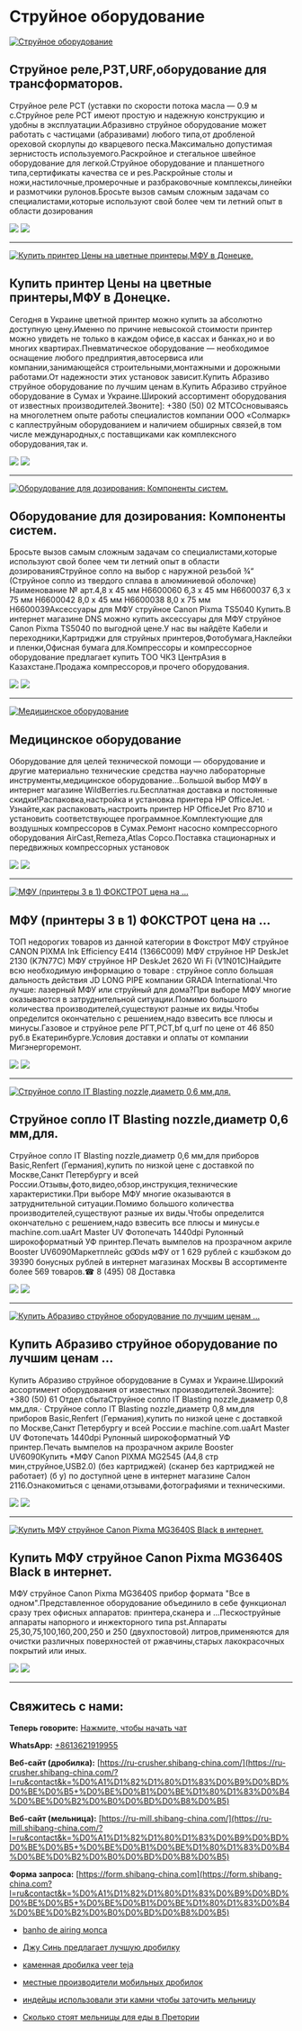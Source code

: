 # Струйное оборудование

<a href="https://swt.shibang-china.com/?l=ru&img&k=%D0%A1%D1%82%D1%80%D1%83%D0%B9%D0%BD%D0%BE%D0%B5+%D0%BE%D0%B1%D0%BE%D1%80%D1%83%D0%B4%D0%BE%D0%B2%D0%B0%D0%BD%D0%B8%D0%B5" target="_blank">![Струйное оборудование](http://static.shibang-china.com/all-800x300/345.jpg)</a>

## Струйное реле,РЗТ,URF,оборудование для трансформаторов.
Струйное реле РСТ (уставки по скорости потока масла — 0.9 м с.Струйное реле РСТ имеют простую и надежную конструкцию и удобны в эксплуатации.Абразивно струйное оборудование может работать с частицами (абразивами) любого типа,от дробленой ореховой скорлупы до кварцевого песка.Максимально допустимая зернистость используемого.Раскройное и стегальное швейное оборудование для легкой.Струйное оборудование и планшетного типа,сертификаты качества ce и pes.Раскройные столы и ножи,настилочные,промерочные и разбраковочные комплексы,линейки и размотчики рулонов.Бросьте вызов самым сложным задачам со специалистами,которые используют свой более чем ти летний опыт в области дозирования


<a href="https://whatsapp.shibangsoft.com/WhatsApp.php" target="_blank" title="WhatsApp">![](http://static.shibang-china.com/icon/whatsapp.png)</a> <a href="https://swt.shibang-china.com/?l=ru&icon&k=%D0%A1%D1%82%D1%80%D1%83%D0%B9%D0%BD%D0%BE%D0%B5+%D0%BE%D0%B1%D0%BE%D1%80%D1%83%D0%B4%D0%BE%D0%B2%D0%B0%D0%BD%D0%B8%D0%B5" target="_blank">![](http://static.shibang-china.com/icon/chat-ru.png)</a>

---

<a href="https://swt.shibang-china.com/?l=ru&img&k=%D0%A1%D1%82%D1%80%D1%83%D0%B9%D0%BD%D0%BE%D0%B5+%D0%BE%D0%B1%D0%BE%D1%80%D1%83%D0%B4%D0%BE%D0%B2%D0%B0%D0%BD%D0%B8%D0%B5" target="_blank">![Купить принтер Цены на цветные принтеры,МФУ в Донецке.](http://static.shibang-china.com/all-800x300/556.jpg)</a>

## Купить принтер Цены на цветные принтеры,МФУ в Донецке.
Сегодня в Украине цветной принтер можно купить за абсолютно доступную цену.Именно по причине невысокой стоимости принтер можно увидеть не только в каждом офисе,в кассах и банках,но и во многих квартирах.Пневматическое оборудование — необходимое оснащение любого предприятия,автосервиса или компании,занимающейся строительными,монтажными и дорожными работами.От надежности этих установок зависит.Купить Абразиво струйное оборудование по лучшим ценам в.Купить Абразиво струйное оборудование в Сумах и Украине.Широкий ассортимент оборудования от известных производителей.Звоните]: +380 (50) 02 МТСОсновываясь на многолетнем опыте работы специалистов компании ООО &#171;Солмарк&#187; с каплеструйным оборудованием и наличием обширных связей,в том числе международных,с поставщиками как комплексного оборудования,так и.


<a href="https://whatsapp.shibangsoft.com/WhatsApp.php" target="_blank" title="WhatsApp">![](http://static.shibang-china.com/icon/whatsapp.png)</a> <a href="https://swt.shibang-china.com/?l=ru&icon&k=%D0%A1%D1%82%D1%80%D1%83%D0%B9%D0%BD%D0%BE%D0%B5+%D0%BE%D0%B1%D0%BE%D1%80%D1%83%D0%B4%D0%BE%D0%B2%D0%B0%D0%BD%D0%B8%D0%B5" target="_blank">![](http://static.shibang-china.com/icon/chat-ru.png)</a>

---

<a href="https://swt.shibang-china.com/?l=ru&img&k=%D0%A1%D1%82%D1%80%D1%83%D0%B9%D0%BD%D0%BE%D0%B5+%D0%BE%D0%B1%D0%BE%D1%80%D1%83%D0%B4%D0%BE%D0%B2%D0%B0%D0%BD%D0%B8%D0%B5" target="_blank">![Оборудование для дозирования: Компоненты систем.](http://static.shibang-china.com/all-800x300/1033.jpg)</a>

## Оборудование для дозирования: Компоненты систем.
Бросьте вызов самым сложным задачам со специалистами,которые используют свой более чем ти летний опыт в области дозированияСтруйное сопло на выбор с наружной резьбой &#190;“ (Струйное сопло из твердого сплава в алюминиевой оболочке) Наименование № арт.4,8 x 45 мм Н6600060 6,3 x 45 мм Н6600037 6,3 x 75 мм Н6600042 8,0 х 45 мм Н6600038 8,0 x 75 мм Н6600039Аксессуары для МФУ струйное Canon Pixma TS5040 Купить.В интернет магазине DNS можно купить аксессуары для МФУ струйное Canon Pixma TS5040 по выгодной цене.У нас вы найдёте Кабели и переходники,Картриджи для струйных принтеров,Фотобумага,Наклейки и пленки,Офисная бумага для.Компрессоры и компрессорное оборудование предлагает купить ТОО ЧКЗ ЦентрАзия в Казахстане.Продажа компрессоров,и прочего оборудования.


<a href="https://whatsapp.shibangsoft.com/WhatsApp.php" target="_blank" title="WhatsApp">![](http://static.shibang-china.com/icon/whatsapp.png)</a> <a href="https://swt.shibang-china.com/?l=ru&icon&k=%D0%A1%D1%82%D1%80%D1%83%D0%B9%D0%BD%D0%BE%D0%B5+%D0%BE%D0%B1%D0%BE%D1%80%D1%83%D0%B4%D0%BE%D0%B2%D0%B0%D0%BD%D0%B8%D0%B5" target="_blank">![](http://static.shibang-china.com/icon/chat-ru.png)</a>

---

<a href="https://swt.shibang-china.com/?l=ru&img&k=%D0%A1%D1%82%D1%80%D1%83%D0%B9%D0%BD%D0%BE%D0%B5+%D0%BE%D0%B1%D0%BE%D1%80%D1%83%D0%B4%D0%BE%D0%B2%D0%B0%D0%BD%D0%B8%D0%B5" target="_blank">![Медицинское оборудование](http://static.shibang-china.com/all-800x300/1456.jpg)</a>

## Медицинское оборудование
Оборудование для целей технической помощи — оборудование и другие материально технические средства научно лабораторные инструменты,медицинское оборудование…Большой выбор МФУ в интернет магазине WildBerries.ru.Бесплатная доставка и постоянные скидки!Распаковка,настройка и установка принтера HP OfficeJet.&nbsp;&#0183;&#32;Узнайте,как распаковать,настроить принтер HP OfficeJet Pro 8710 и установить соответствующее программное.Комплектующие для воздушных компрессоров в Сумах.Ремонт насосно компрессорного оборудования AirCast,Remeza,Atlas Copco.Поставка стационарных и передвижных компрессорных установок


<a href="https://whatsapp.shibangsoft.com/WhatsApp.php" target="_blank" title="WhatsApp">![](http://static.shibang-china.com/icon/whatsapp.png)</a> <a href="https://swt.shibang-china.com/?l=ru&icon&k=%D0%A1%D1%82%D1%80%D1%83%D0%B9%D0%BD%D0%BE%D0%B5+%D0%BE%D0%B1%D0%BE%D1%80%D1%83%D0%B4%D0%BE%D0%B2%D0%B0%D0%BD%D0%B8%D0%B5" target="_blank">![](http://static.shibang-china.com/icon/chat-ru.png)</a>

---

<a href="https://swt.shibang-china.com/?l=ru&img&k=%D0%A1%D1%82%D1%80%D1%83%D0%B9%D0%BD%D0%BE%D0%B5+%D0%BE%D0%B1%D0%BE%D1%80%D1%83%D0%B4%D0%BE%D0%B2%D0%B0%D0%BD%D0%B8%D0%B5" target="_blank">![МФУ (принтеры 3 в 1) ФОКСТРОТ цена на …](http://static.shibang-china.com/all-800x300/425.jpg)</a>

## МФУ (принтеры 3 в 1) ФОКСТРОТ цена на …
ТОП недорогих товаров из данной категории в Фокстрот МФУ струйное CANON PIXMA Ink Efficiency E414 (1366C009) МФУ струйное HP DeskJet 2130 (K7N77C) МФУ струйное HP DeskJet 2620 Wi Fi (V1N01C)Найдите всю необходимую информацию о товаре : струйное сопло большая дальность действия JD LONG PIPE компании GRADA International.Что лучше: лазерный МФУ или струйный для дома?При выборе МФУ многие оказываются в затруднительной ситуации.Помимо большого количества производителей,существуют разные их виды.Чтобы определится окончательно с решением,надо взвесить все плюсы и минусы.Газовое и струйное реле РГТ,РСТ,bf q,urf по цене от 46 850 руб.в Екатеринбурге.Условия доставки и оплаты от компании Мигэнергоремонт.


<a href="https://whatsapp.shibangsoft.com/WhatsApp.php" target="_blank" title="WhatsApp">![](http://static.shibang-china.com/icon/whatsapp.png)</a> <a href="https://swt.shibang-china.com/?l=ru&icon&k=%D0%A1%D1%82%D1%80%D1%83%D0%B9%D0%BD%D0%BE%D0%B5+%D0%BE%D0%B1%D0%BE%D1%80%D1%83%D0%B4%D0%BE%D0%B2%D0%B0%D0%BD%D0%B8%D0%B5" target="_blank">![](http://static.shibang-china.com/icon/chat-ru.png)</a>

---

<a href="https://swt.shibang-china.com/?l=ru&img&k=%D0%A1%D1%82%D1%80%D1%83%D0%B9%D0%BD%D0%BE%D0%B5+%D0%BE%D0%B1%D0%BE%D1%80%D1%83%D0%B4%D0%BE%D0%B2%D0%B0%D0%BD%D0%B8%D0%B5" target="_blank">![Струйное сопло IT Blasting nozzle,диаметр 0,6 мм,для.](http://static.shibang-china.com/all-800x300/811.jpg)</a>

## Струйное сопло IT Blasting nozzle,диаметр 0,6 мм,для.
Струйное сопло IT Blasting nozzle,диаметр 0,6 мм,для приборов Basic,Renfert (Германия),купить по низкой цене с доставкой по Москве,Санкт Петербургу и всей России.Отзывы,фото,видео,обзор,инструкция,технические характеристики.При выборе МФУ многие оказываются в затруднительной ситуации.Помимо большого количества производителей,существуют разные их виды.Чтобы определится окончательно с решением,надо взвесить все плюсы и минусы.e machine.com.uaArt Master UV Фотопечать 1440dpi Рулонный широкоформатный УФ принтер.Печать вымпелов на прозрачном акриле Booster UV6090Маркетплейс gꙬds мФУ от 1 629 рублей с кэшбэком до 39390 бонусных рублей в интернет магазинах Москвы В ассортименте более 569 товаров.☎ 8 (495) 08 Доставка


<a href="https://whatsapp.shibangsoft.com/WhatsApp.php" target="_blank" title="WhatsApp">![](http://static.shibang-china.com/icon/whatsapp.png)</a> <a href="https://swt.shibang-china.com/?l=ru&icon&k=%D0%A1%D1%82%D1%80%D1%83%D0%B9%D0%BD%D0%BE%D0%B5+%D0%BE%D0%B1%D0%BE%D1%80%D1%83%D0%B4%D0%BE%D0%B2%D0%B0%D0%BD%D0%B8%D0%B5" target="_blank">![](http://static.shibang-china.com/icon/chat-ru.png)</a>

---

<a href="https://swt.shibang-china.com/?l=ru&img&k=%D0%A1%D1%82%D1%80%D1%83%D0%B9%D0%BD%D0%BE%D0%B5+%D0%BE%D0%B1%D0%BE%D1%80%D1%83%D0%B4%D0%BE%D0%B2%D0%B0%D0%BD%D0%B8%D0%B5" target="_blank">![Купить Абразиво струйное оборудование по лучшим ценам …](http://static.shibang-china.com/all-800x300/994.jpg)</a>

## Купить Абразиво струйное оборудование по лучшим ценам …
Купить Абразиво струйное оборудование в Сумах и Украине.Широкий ассортимент оборудования от известных производителей.Звоните]: +380 (50) 61 Отдел сбытаСтруйное сопло IT Blasting nozzle,диаметр 0,8 мм,для.&#183; Струйное сопло IT Blasting nozzle,диаметр 0,8 мм,для приборов Basic,Renfert (Германия),купить по низкой цене с доставкой по Москве,Санкт Петербургу и всей России.e machine.com.uaArt Master UV Фотопечать 1440dpi Рулонный широкоформатный УФ принтер.Печать вымпелов на прозрачном акриле Booster UV6090Купить *МФУ Canon PIXMA MG2545 (A4,8 стр мин,струйное,USB2.0) (без картриджей) (сканер без картриджей не работает) (б у) по доступной цене в интернет магазине Салон 2116.Ознакомиться с ценами,отзывами,фотографиями и техническими.


<a href="https://whatsapp.shibangsoft.com/WhatsApp.php" target="_blank" title="WhatsApp">![](http://static.shibang-china.com/icon/whatsapp.png)</a> <a href="https://swt.shibang-china.com/?l=ru&icon&k=%D0%A1%D1%82%D1%80%D1%83%D0%B9%D0%BD%D0%BE%D0%B5+%D0%BE%D0%B1%D0%BE%D1%80%D1%83%D0%B4%D0%BE%D0%B2%D0%B0%D0%BD%D0%B8%D0%B5" target="_blank">![](http://static.shibang-china.com/icon/chat-ru.png)</a>

---

<a href="https://swt.shibang-china.com/?l=ru&img&k=%D0%A1%D1%82%D1%80%D1%83%D0%B9%D0%BD%D0%BE%D0%B5+%D0%BE%D0%B1%D0%BE%D1%80%D1%83%D0%B4%D0%BE%D0%B2%D0%B0%D0%BD%D0%B8%D0%B5" target="_blank">![Купить МФУ струйное Canon Pixma MG3640S Black в интернет.](http://static.shibang-china.com/all-800x300/665.jpg)</a>

## Купить МФУ струйное Canon Pixma MG3640S Black в интернет.
МФУ струйное Canon Pixma MG3640S прибор формата &quot;Все в одном&quot;.Представленное оборудование объединило в себе функционал сразу трех офисных аппаратов: принтера,сканера и …Пескоструйные аппараты напорного и инжекторного типа pst.Аппараты 25,30,75,100,160,200,250 и 250 (двухпостовой) литров,применяются для очистки различных поверхностей от ржавчины,старых лакокрасочных покрытий или иных.

<a href="https://whatsapp.shibangsoft.com/WhatsApp.php" target="_blank" title="WhatsApp">![](http://static.shibang-china.com/icon/whatsapp.png)</a> <a href="https://swt.shibang-china.com/?l=ru&icon&k=%D0%A1%D1%82%D1%80%D1%83%D0%B9%D0%BD%D0%BE%D0%B5+%D0%BE%D0%B1%D0%BE%D1%80%D1%83%D0%B4%D0%BE%D0%B2%D0%B0%D0%BD%D0%B8%D0%B5" target="_blank">![](http://static.shibang-china.com/icon/chat-ru.png)</a>

---
## Свяжитесь с нами:

**Теперь говорите:** [Нажмите, чтобы начать чат](https://swt.shibang-china.com?l=ru&contact&k=%D0%A1%D1%82%D1%80%D1%83%D0%B9%D0%BD%D0%BE%D0%B5+%D0%BE%D0%B1%D0%BE%D1%80%D1%83%D0%B4%D0%BE%D0%B2%D0%B0%D0%BD%D0%B8%D0%B5)

**WhatsApp:**  [+8613621919955](https://whatsapp.shibangsoft.com/WhatsApp.php)

**Веб-сайт (дробилка):** [https://ru-crusher.shibang-china.com/](https://ru-crusher.shibang-china.com/?l=ru&contact&k=%D0%A1%D1%82%D1%80%D1%83%D0%B9%D0%BD%D0%BE%D0%B5+%D0%BE%D0%B1%D0%BE%D1%80%D1%83%D0%B4%D0%BE%D0%B2%D0%B0%D0%BD%D0%B8%D0%B5)

**Веб-сайт (мельница):** [https://ru-mill.shibang-china.com/](https://ru-mill.shibang-china.com/?l=ru&contact&k=%D0%A1%D1%82%D1%80%D1%83%D0%B9%D0%BD%D0%BE%D0%B5+%D0%BE%D0%B1%D0%BE%D1%80%D1%83%D0%B4%D0%BE%D0%B2%D0%B0%D0%BD%D0%B8%D0%B5)

**Форма запроса:** [https://form.shibang-china.com](https://form.shibang-china.com?l=ru&contact&k=%D0%A1%D1%82%D1%80%D1%83%D0%B9%D0%BD%D0%BE%D0%B5+%D0%BE%D0%B1%D0%BE%D1%80%D1%83%D0%B4%D0%BE%D0%B2%D0%B0%D0%BD%D0%B8%D0%B5)

* [banho de airing мопса](../125/banho%20de%20airing%20%D0%BC%D0%BE%D0%BF%D1%81%D0%B0.md)

* [Джу Синь предлагает лучшую дробилку](../122/%D0%94%D0%B6%D1%83%20%D0%A1%D0%B8%D0%BD%D1%8C%20%D0%BF%D1%80%D0%B5%D0%B4%D0%BB%D0%B0%D0%B3%D0%B0%D0%B5%D1%82%20%D0%BB%D1%83%D1%87%D1%88%D1%83%D1%8E%20%D0%B4%D1%80%D0%BE%D0%B1%D0%B8%D0%BB%D0%BA%D1%83.md)

* [каменная дробилка veer teja](../125/%D0%BA%D0%B0%D0%BC%D0%B5%D0%BD%D0%BD%D0%B0%D1%8F%20%D0%B4%D1%80%D0%BE%D0%B1%D0%B8%D0%BB%D0%BA%D0%B0%20veer%20teja.md)

* [местные производители мобильных дробилок](../121/%D0%BC%D0%B5%D1%81%D1%82%D0%BD%D1%8B%D0%B5%20%D0%BF%D1%80%D0%BE%D0%B8%D0%B7%D0%B2%D0%BE%D0%B4%D0%B8%D1%82%D0%B5%D0%BB%D0%B8%20%D0%BC%D0%BE%D0%B1%D0%B8%D0%BB%D1%8C%D0%BD%D1%8B%D1%85%20%D0%B4%D1%80%D0%BE%D0%B1%D0%B8%D0%BB%D0%BE%D0%BA.md)

* [индейцы использовали эти камни чтобы заточить мельницу](../125/%D0%B8%D0%BD%D0%B4%D0%B5%D0%B9%D1%86%D1%8B%20%D0%B8%D1%81%D0%BF%D0%BE%D0%BB%D1%8C%D0%B7%D0%BE%D0%B2%D0%B0%D0%BB%D0%B8%20%D1%8D%D1%82%D0%B8%20%D0%BA%D0%B0%D0%BC%D0%BD%D0%B8%20%D1%87%D1%82%D0%BE%D0%B1%D1%8B%20%D0%B7%D0%B0%D1%82%D0%BE%D1%87%D0%B8%D1%82%D1%8C%20%D0%BC%D0%B5%D0%BB%D1%8C%D0%BD%D0%B8%D1%86%D1%83.md)

* [Сколько стоят мельницы для еды в Претории](../123/%D0%A1%D0%BA%D0%BE%D0%BB%D1%8C%D0%BA%D0%BE%20%D1%81%D1%82%D0%BE%D1%8F%D1%82%20%D0%BC%D0%B5%D0%BB%D1%8C%D0%BD%D0%B8%D1%86%D1%8B%20%D0%B4%D0%BB%D1%8F%20%D0%B5%D0%B4%D1%8B%20%D0%B2%20%D0%9F%D1%80%D0%B5%D1%82%D0%BE%D1%80%D0%B8%D0%B8.md)